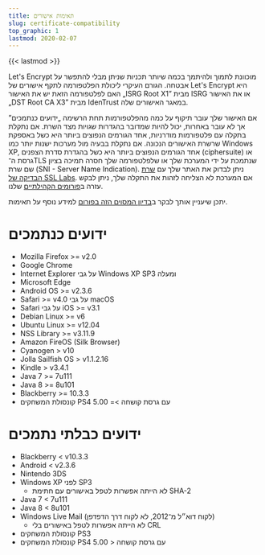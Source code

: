 ```yaml
---
title: תאימות אישורים
slug: certificate-compatibility
top_graphic: 1
lastmod: 2020-02-07
---
```


{{< lastmod >}}

Let's Encrypt מוכוונת לתמוך ולהיתמך בכמה שיותר תכניות שניתן מבלי להתפשר על אבטחה. הגורם העיקרי ליכולת הפלטפורמה לתקף אישורים של Let's Encrypt היא האם לפלטפורמה הזאת יש את האישור „ISRG Root X1” מבית ISRG או את האישור „DST Root CA X3” מבית IdenTrust במאגר האישורים שלה.

אם האישור שלך עובר תיקוף על כמה מהפלטפורמות תחת הרשימה „ידועים כנתמכים” אך לא עובר באחרות, יכול להיות שמדובר בהגדרות שגויות מצד השרת. אם נתקלת בתקלה עם פלטפורמות מודרניות, אחד הגורמים הנפוצים ביותר היא כשל באספקת שרשרת האישורים הנכונה. אם נתקלת בבעיה מול מערכות ישנות יותר כמו Windows XP, אחד הגורמים הנפוצים ביותר היא כשל בהגדרת סדרת הצפנים (ciphersuite) או גרסת ה־TLS שנתמכת על ידי המערכת שלך או שלפלטפורמה שלך חסרה תמיכה בציון שם שרת (SNI - Server Name Indication). ניתן לבדוק את האתר שלך עם [שרת הבדיקה של SSL Labs](https://www.ssllabs.com/ssltest/). אם המערכת לא הצליחה לזהות את התקלה שלך, ניתן לבקש עזרה ב[פורומים הקהילתיים](https://community.letsencrypt.org/) שלנו.

יתכן שיעניין אותך לבקר ב[בדיון המסוים הזה בפורום](https://community.letsencrypt.org/t/which-browsers-and-operating-systems-support-lets-encrypt/) למידע נוסף על תאימות.

# ידועים כנתמכים

* Mozilla Firefox >= v2.0
* Google Chrome
* Internet Explorer על גבי Windows XP SP3 ומעלה
* Microsoft Edge
* Android OS >= v2.3.6
* Safari >= v4.0 על גבי macOS
* Safari על גבי iOS >= v3.1
* Debian Linux >= v6
* Ubuntu Linux >= v12.04
* NSS Library >= v3.11.9
* Amazon FireOS (Silk Browser)
* Cyanogen > v10
* Jolla Sailfish OS > v1.1.2.16
* Kindle > v3.4.1
* Java 7 >= 7u111
* Java 8 >= 8u101
* Blackberry >= 10.3.3
* קונסולת המשחקים PS4 עם גרסת קושחה >= 5.00

# ידועים כבלתי נתמכים

* Blackberry < v10.3.3
* Android < v2.3.6
* Nintendo 3DS
* Windows XP לפני SP3
  * לא הייתה אפשרות לטפל באישורים עם חתימת SHA-2
* Java 7 < 7u111
* Java 8 < 8u101
* Windows Live Mail (לקוח דוא״ל מ־2012, לא לקוח דרך הדפדפן)
  * לא הייתה אפשרות לטפל באישורים בלי CRL
* קונסולת המשחקים PS3
* קונסולת המשחקים PS4 עם גרסת קושחה < 5.00
